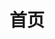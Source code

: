 ---
home: true
icon: home
title: 首页
heroImage: /logo.png
heroImageDark: /logoDark.png
actions:
  - text: 关于我们
    link: /server
    type: primary
  - text: 部署服务器
    link: /dev
    type: secondary

highlights:

  - header: 全平台服务器
    description: 可以在全平台游玩的服务器！随时随地，想玩就玩！
    image: /mc_icons/promo_chicken.png
    features:
      - title: 基岩版服务器
        icon: server
        details: 服务器基于官方BDS开发，支持在Android、iOS、Windows等可下载BDS平台游玩
        link: /dev/Http-BOT

      - title: 随官方版本更新
        icon: file-code
        details: 得益于基岩版的特性，服务器随官方版本更新而更新，随时为您提供最新的游戏体验
        link: /server

  - header: 原版生存内容扩展
    description: 我们基于原版生存进行了大量内容扩展，让你的生存体验更加丰富！
    image: /mc_icons/Scaffolding.png
    bgImageStyle:
      background-repeat: repeat
      background-size: initial
    features:
      - title: 地形生成修改
        icon: mound
        details: 为了匹配扩展之后的游戏内容，我们修改了部分生物的行为
      - title: 生物修改
        icon: fish
        details: 为了匹配扩展之后的游戏内容，我们修改了部分生物的行为


  - header: 开放的开发环境
    description: 我们提供了开放的开发环境，让你可以自由的开发属于你自己的服务器！
    image: /mc_icons/promo_creeper.png
    features:
      - title: Http-BOT
        icon: server
        details: 基于Http实现对文件进行读写操作，赋予了原版script-api更多的能力
        link: /dev/Http-BOT

      - title: 服务器源代码全部开源
        icon: file-code
        details: 服务器源代码全部开源，你可以在Github上找到我们的项目
        link: /server

      - title: 完善的开发文档
        icon: file
        details: 这里有完善的开发文档，可以帮助你快速上手开发

      - title: 基于script-api开发
        icon: file-lines
        details: 基于官方的script-api开发，随官方更新而更新，不用担心版本问题




---